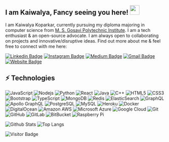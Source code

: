 ## I am Kaiwalya, Fancy seeing you here! <img src="https://raw.githubusercontent.com/aemmadi/aemmadi/master/wave.gif" width="30px">

I am Kaiwalya Koparkar, currently pursuing my diploma majoring in computer science from [M. S. Gosavi Polytechnic Institute](https://gespoly.org/). I am a tech enthusiast & an open-source advocate. I am always open to collaborating on projects and innovative/disruptive ideas. Find out more about me & feel free to connect with me here:

[![Linkedin Badge](https://img.shields.io/badge/-kaiwalyakoparkar-blue?style=flat-square&logo=Linkedin&logoColor=white&link=https://www.linkedin.com/in/kaiwalyakoparkar/)](https://www.linkedin.com/in/kaiwalyakoparkar/)
[![Instagram Badge](https://img.shields.io/badge/-kaiwalya.koparkar-purple?style=flat-square&logo=instagram&logoColor=white&link=https://instagram.com/kaiwalya.koparkar/)](https://instagram.com/kaiwalya.koparkar)
[![Medium Badge](https://img.shields.io/badge/-@kaiwalyakoparkar-03a57a?style=flat-square&labelColor=000000&logo=Medium&link=https://kaiwalyakopakar.medium.com/)](https://kaiwalyakoparkar.medium.com/)
[![Gmail Badge](https://img.shields.io/badge/-kaiwalyakoparkar@gmail.com-c14438?style=flat-square&logo=Gmail&logoColor=white&link=mailto:kaiwalyakoparkar@gmail.com)](mailto:kaiwalyakoparkar@gmail.com)
[![Website Badge](https://img.shields.io/badge/-Kaiwalya's_Portfolio-black?style=flat-square&logo=Wordpress&logoColor=white&link=https://kaiwalyakoparkar.github.io/)](https://kaiwalyakoparkar.github.io/)
<!--[![Youtube Badge](https://img.shields.io/badge/-koolkanna-darkred?style=flat-square&logo=youtube&logoColor=white&link=https://www.youtube.com/c/koolkanna)](https://www.youtube.com/c/koolkanna)-->

## ⚡ Technologies

![JavaScript](https://img.shields.io/badge/-JavaScript-black?style=flat-square&logo=javascript)
![Nodejs](https://img.shields.io/badge/-Nodejs-black?style=flat-square&logo=Node.js)
![Python](https://img.shields.io/badge/-Python-black?style=flat-square&logo=Python)
![React](https://img.shields.io/badge/-React-black?style=flat-square&logo=react)
![Java](https://img.shields.io/badge/-java-E34A86?style=flat-square&logo=java)
![C++](https://img.shields.io/badge/-C++-00599C?style=flat-square&logo=c)
![HTML5](https://img.shields.io/badge/-HTML5-E34F26?style=flat-square&logo=html5&logoColor=white)
![CSS3](https://img.shields.io/badge/-CSS3-1572B6?style=flat-square&logo=css3)
![Bootstrap](https://img.shields.io/badge/-Bootstrap-563D7C?style=flat-square&logo=bootstrap)
![TypeScript](https://img.shields.io/badge/-TypeScript-007ACC?style=flat-square&logo=typescript)
![MongoDB](https://img.shields.io/badge/-MongoDB-black?style=flat-square&logo=mongodb)
![Redis](https://img.shields.io/badge/-Redis-black?style=flat-square&logo=Redis)
![ElasticSearch](https://img.shields.io/badge/-ElasticSearch-005571?style=flat-square&logo=elasticsearch)
![GraphQL](https://img.shields.io/badge/-GraphQL-E10098?style=flat-square&logo=graphql)
![Apollo GraphQL](https://img.shields.io/badge/-Apollo%20GraphQL-311C87?style=flat-square&logo=apollo-graphql)
![PostgreSQL](https://img.shields.io/badge/-PostgreSQL-336791?style=flat-square&logo=postgresql)
![MySQL](https://img.shields.io/badge/-MySQL-black?style=flat-square&logo=mysql)
![Heroku](https://img.shields.io/badge/-Heroku-430098?style=flat-square&logo=heroku)
![Docker](https://img.shields.io/badge/-Docker-black?style=flat-square&logo=docker)
![DigitalOcean](https://img.shields.io/badge/-Digital%20Ocean-darkblue?style=flat-square&logo=digitalocean)
![Amazon AWS](https://img.shields.io/badge/Amazon%20AWS-232F3E?style=flat-square&logo=amazon-aws)
![Microsoft Azure](https://img.shields.io/badge/Microsoft%20Azure-232F7E?style=flat-square&logo=microsoft-azure)
![Google Cloud](https://img.shields.io/badge/Google%20Cloud-black?style=flat-square&logo=google-cloud)
![Git](https://img.shields.io/badge/-Git-black?style=flat-square&logo=git)
![GitHub](https://img.shields.io/badge/-GitHub-181717?style=flat-square&logo=github)
![GitLab](https://img.shields.io/badge/-GitLab-FCA121?style=flat-square&logo=gitlab)
![BitBucket](https://img.shields.io/badge/-BitBucket-darkblue?style=flat-square&logo=bitbucket)
![Raspberry Pi](https://img.shields.io/badge/-Raspberry%20Pi-C51A4A?style=flat-square&logo=Raspberry-Pi)

![Github Stats](https://github-readme-stats.vercel.app/api?username=kaiwalyakoparkar&count_private=true&show_icons=true&include_all_commits=true)
![Top Langs](https://github-readme-stats.vercel.app/api/top-langs/?username=kaiwalyakoparkar&hide=TeX&layout=compact)

![Visitor Badge](https://visitor-badge.laobi.icu/badge?page_id=kaiwalyakopakar.kaiwalyakoparkar)
<!--## Hi there 👋, I am Kaiwalya. Welcome to my profile !!!
<p align="center">
  <img align="center" alt="Meme Studio" src="https://github.com/viclafouch/viclafouch/blob/master/img/pack.png" />
</p>
[![linkedin badge](https://img.shields.io/badge/Linkedin-kaiwalyakoparkar-0077b5?style=flat-square&logo=linkedin)](https://www.linkedin.com/in/kaiwalyakoparkar//)
[![website badge](https://img.shields.io/badge/Website-kaiwalyakoparkar.github.io-1f425f?style=flat-square&logo=wikipedia)](https://kaiwalyakoparkar.github.io/)
[![twitter badge](https://img.shields.io/badge/Twitter-kaiwalya_13-1f425f?style=flat-square&logo=twitter)](https://twitter.com/kaiwalya_13)
[![medium badge](https://img.shields.io/badge/Medium-kaiwalyakoparkar-1f425f?style=flat-square&logo=medium)](https://kaiwalyakoparkar.medium.com)
- 🔭 I’m currently working on my Competetive programming and Full stack developement skills
- :goal_net: My goal of 2021 is to learn the Full Stack Development and Hybrid app development.
- 🌱 I’m currently learning new trends and technology.
- 👯 I’m looking to collaborate on latest technology which challenges the problems in this world
- 💬 Ask me about Software Engineering and Cyber Security Concepts
- ⚡ Download my Cv : [Download CV](https://drive.google.com/file/d/10t_EtYrt7pvjD5cR-5h_WmcrT8aH-ZQf/view)
- 😄 Pronouns: He/Mr
- ⚡ Fun fact: "I am not special but a kind of iterative loop is continuously going on inside my mind which pushes me forward everyday and raises my difficulty bar by 1..."
<img src="https://github-readme-stats.vercel.app/api?username=kaiwalyakoparkar&&show_icons=true&title_color=08fdd8&icon_color=bb2acf&text_color=ffffff&bg_color=0a192f" width="100%"/>
-->
